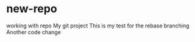# new-repo
working with repo
My git project
This is my test for  the rebase branching
Another code change
